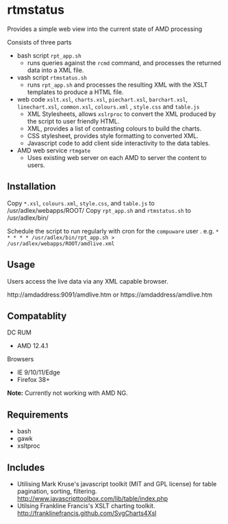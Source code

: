 # rtmstatus
Provides a simple web view into the current state of AMD processing

Consists of three parts
- bash script `rpt_app.sh`
  - runs queries against the `rcmd` command, and processes the returned data into a XML file.
- vash script `rtmstatus.sh`
  - runs `rpt_app.sh` and processes the resulting XML with the XSLT templates to produce a HTML file.
- web code `xslt.xsl`, `charts.xsl`, `piechart.xsl`, `barchart.xsl`, `linechart.xsl`, `common.xsl`, `colours.xml` , `style.css` and `table.js`
  - XML Stylesheets, allows `xslrproc` to convert the XML produced by the script to user friendly HTML.
  - XML, provides a list of contrasting colours to build the charts.
  - CSS stylesheet, provides style formatting to converted XML.
  - Javascript code to add client side interactivity to the data tables.
- AMD web service `rtmgate`
  - Uses existing web server on each AMD to server the content to users.


## Installation
Copy `*.xsl`, `colours.xml`, `style.css`, and `table.js` to /usr/adlex/webapps/ROOT/
Copy `rpt_app.sh` and `rtmstatus.sh` to /usr/adlex/bin/

Schedule the script to run regularly with cron for the `compuware` user . e.g.
`* * * * * /usr/adlex/bin/rpt_app.sh > /usr/adlex/webapps/ROOT/amdlive.xml`
	
	
## Usage
Users access the live data via any XML capable browser.

http://amdaddress:9091/amdlive.htm
or
https://amdaddress/amdlive.htm


## Compatablity

DC RUM
- AMD 12.4.1

Browsers
- IE 9/10/11/Edge
- Firefox 38+

**Note:** Currently not working with AMD NG.


## Requirements
- bash
- gawk
- xsltproc

## Includes
- Utilising Mark Kruse's javascript toolkit (MIT and GPL license) for table pagination, sorting, filtering.
http://www.javascripttoolbox.com/lib/table/index.php
- Utilsing Frankline Francis's XSLT charting toolkit.
http://franklinefrancis.github.com/SvgCharts4Xsl
